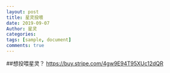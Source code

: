 ```yaml
---
layout: post
title: 星灵投喂
date: 2019-09-07
Author: 星灵
categories: 
tags: [sample, document]
comments: true
--- 
```

##想投喂星灵？
https://buy.stripe.com/4gw9E94T95XUc12dQR


